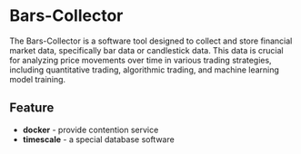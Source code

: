 # Bars-Collector
The Bars-Collector is a software tool designed to collect and store financial market data, specifically bar data or candlestick data. This data is crucial for analyzing price movements over time in various trading strategies, including quantitative trading, algorithmic trading, and machine learning model training.
## Feature

- **docker** - provide contention service
- **timescale** - a special database software
